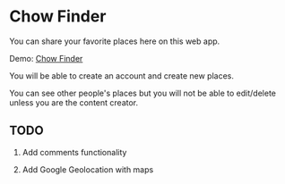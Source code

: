 # Chow Finder

You can share your favorite places here on this web app.

Demo: [Chow Finder](https://github.com/mkyaw/chowfinder)

You will be able to create an account and create new places.

You can see other people's places but you will not be able to edit/delete unless you are the content creator.

## TODO

1. Add comments functionality

2. Add Google Geolocation with maps